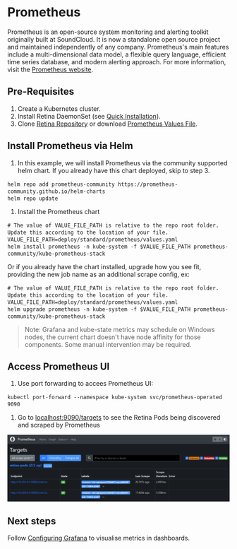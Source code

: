 # Prometheus

Prometheus is an open-source system monitoring and alerting toolkit originally built at SoundCloud. It is now a standalone open source project and maintained independently of any company. Prometheus's main features include a multi-dimensional data model, a flexible query language, efficient time series database, and modern alerting approach. For more information, visit the [Prometheus website](https://prometheus.io).

## Pre-Requisites

1. Create a Kubernetes cluster.
2. Install Retina DaemonSet (see [Quick Installation](./01-Setup.md)).
3. Clone [Retina Repository](https://github.com/microsoft/retina) or download [Prometheus Values File](../../deploy/standard/prometheus/values.yaml).

## Install Prometheus via Helm

1. In this example, we will install Prometheus via the community supported helm chart. If you already have this chart deployed, skip to step 3.

  ```shell
  helm repo add prometheus-community https://prometheus-community.github.io/helm-charts
  helm repo update
  ```

1. Install the Prometheus chart

  ```shell
  # The value of VALUE_FILE_PATH is relative to the repo root folder. Update this according to the location of your file.
  VALUE_FILE_PATH=deploy/standard/prometheus/values.yaml
  helm install prometheus -n kube-system -f $VALUE_FILE_PATH prometheus-community/kube-prometheus-stack
  ```

  Or if you already have the chart installed, upgrade how you see fit, providing the new job name as an additional scrape config, ex:

  ```shell
  # The value of VALUE_FILE_PATH is relative to the repo root folder. Update this according to the location of your file.
  VALUE_FILE_PATH=deploy/standard/prometheus/values.yaml
  helm upgrade prometheus -n kube-system -f $VALUE_FILE_PATH prometheus-community/kube-prometheus-stack
  ```

> Note: Grafana and kube-state metrics may schedule on Windows nodes, the current chart doesn't have node affinity for those components. Some manual intervention may be required.

## Access Prometheus UI

1. Use port forwarding to accees Prometheus UI:

  ```shell
  kubectl port-forward --namespace kube-system svc/prometheus-operated 9090
  ```

1. Go to [localhost:9090/targets](http://localhost:9090/targets) to see the Retina Pods being discovered and scraped by Prometheus

![Prometheus Retina Targets](./img/prometheus-retina-targets.png)

## Next steps

Follow [Configuring Grafana](./05-grafana.md) to visualise metrics in dashboards.

